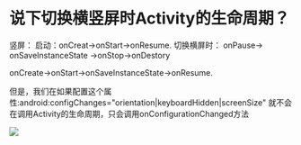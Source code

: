 # 说下切换横竖屏时Activity的生命周期？

竖屏：
启动：onCreat->onStart->onResume.
切换横屏时：
onPause-> onSaveInstanceState ->onStop->onDestory

onCreate->onStart->onSaveInstanceState->onResume.

但是，我们在如果配置这个属性:android:configChanges="orientation|keyboardHidden|screenSize"
就不会在调用Activity的生命周期，只会调用onConfigurationChanged方法



![](https://mut-pic-1305269047.cos.ap-nanjing.myqcloud.com/image-20210104160742245.png)


